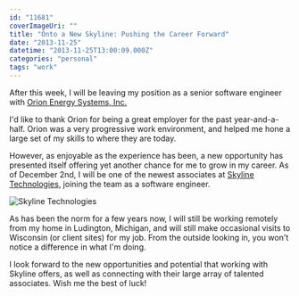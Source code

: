 ```yaml
---
id: "11681"
coverImageUri: ""
title: "Onto a New Skyline: Pushing the Career Forward"
date: "2013-11-25"
datetime: "2013-11-25T13:00:09.000Z"
categories: "personal"
tags: "work"
---
```


After this week, I will be leaving my position as a senior software engineer with [Orion Energy Systems, Inc.](http://www.oesx.com/ "Orion Energy Systems, Inc.")

I'd like to thank Orion for being a great employer for the past year-and-a-half. Orion was a very progressive work environment, and helped me hone a large set of my skills to where they are today.

However, as enjoyable as the experience has been, a new opportunity has presented itself offering yet another chance for me to grow in my career. As of December 2nd, I will be one of the newest associates at [Skyline Technologies](http://skylinetechnologies.com/ "Skyline Technologies"), joining the team as a software engineer.

![Skyline Technologies](http://assets.brandonmartinez.com/brandonmartinez/2013/11/skyline_logo_header.png)

As has been the norm for a few years now, I will still be working remotely from my home in Ludington, Michigan, and will still make occasional visits to Wisconsin (or client sites) for my job. From the outside looking in, you won't notice a difference in what I'm doing.

I look forward to the new opportunities and potential that working with Skyline offers, as well as connecting with their large array of talented associates. Wish me the best of luck!
